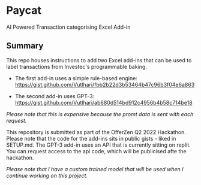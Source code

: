 # Paycat

AI Powered Transaction categorising Excel Add-in

## Summary

This repo houses instructions to add two Excel add-ins that can be used to label transactions from Investec's programmable baking. 

- The first add-in uses a simple rule-based engine: https://gist.github.com/Vutlhari/fbb2b22d3b53464b47c96b3f04e6a863

- The second add-in uses GPT-3: https://gist.github.com/Vutlhari/ab680d514bd912c4956b4b58c714be18

_Please note that this is expensive because the promt data is sent with each request._ 

This repository is submitted as part of the OfferZen Q2 2022 Hackathon. Please note that the code for the add-ins sits in public gists - liked in SETUP.md. The GPT-3 add-in uses an API that is currently sitting on replit. You can request access to the api code, which will be publicised afte the hackathon. 

_Please note that I have a custom trained model that will be used when I continue working on this project._
